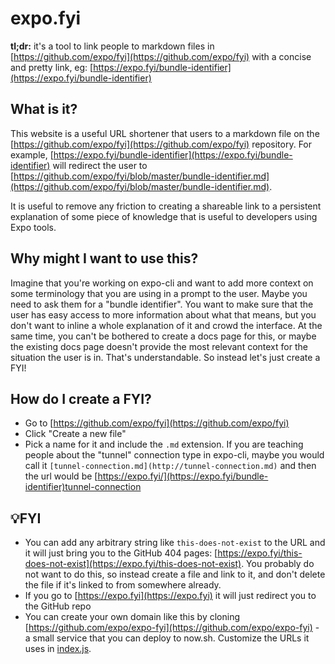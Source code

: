 # expo.fyi

**tl;dr:** it's a tool to link people to markdown files in [https://github.com/expo/fyi](https://github.com/expo/fyi) with a concise and pretty link, eg: [https://expo.fyi/bundle-identifier](https://expo.fyi/bundle-identifier) 

## **What is it?**

This website is a useful URL shortener that users to a markdown file on the [https://github.com/expo/fyi](https://github.com/expo/fyi) repository. For example, [https://expo.fyi/bundle-identifier](https://expo.fyi/bundle-identifier) will redirect the user to [https://github.com/expo/fyi/blob/master/bundle-identifier.md](https://github.com/expo/fyi/blob/master/bundle-identifier.md).

It is useful to remove any friction to creating a shareable link to a persistent explanation of some piece of knowledge that is useful to developers using Expo tools.

## Why might I want to use this?

Imagine that you're working on expo-cli and want to add more context on some terminology that you are using in a prompt to the user. Maybe you need to ask them for a "bundle identifier". You want to make sure that the user has easy access to more information about what that means, but you don't want to inline a whole explanation of it and crowd the interface. At the same time, you can't be bothered to create a docs page for this, or maybe the existing docs page doesn't provide the most relevant context for the situation the user is in. That's understandable. So instead let's just create a FYI!

## How do I create a FYI?

- Go to [https://github.com/expo/fyi](https://github.com/expo/fyi)
- Click "Create a new file"
- Pick a name for it and include the `.md` extension. If you are teaching people about the "tunnel" connection type in expo-cli, maybe you would call it `[tunnel-connection.md](http://tunnel-connection.md)` and then the url would be [https://expo.fyi/](https://expo.fyi/bundle-identifier)tunnel-connection

## 💡**FYI**

- You can add any arbitrary string like `this-does-not-exist` to the URL and it will just bring you to the GitHub 404 pages: [https://expo.fyi/this-does-not-exist](https://expo.fyi/this-does-not-exist). You probably do not want to do this, so instead create a file and link to it, and don't delete the file if it's linked to from somewhere already.
- If you go to [https://expo.fyi](https://expo.fyi) it will just redirect you to the GitHub repo
- You can create your own domain like this by cloning [https://github.com/expo/expo-fyi](https://github.com/expo/expo-fyi) - a small service that you can deploy to now.sh. Customize the URLs it uses in [index.js](https://github.com/expo/expo-fyi/blob/master/index.js).
